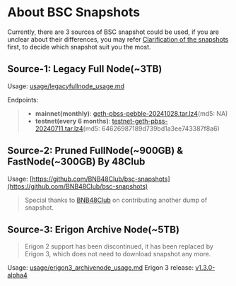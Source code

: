 
# About BSC Snapshots
Currently, there are 3 sources of BSC snapshot could be used, if you are unclear about their differences, you may refer [Clarification of the snapshots](https://github.com/bnb-chain/bsc-snapshots/issues/349) first, to decide which snapshot suit you the most.

## Source-1: Legacy Full Node(~3TB)
Usage: [usage/legacyfullnode_usage.md](./usage/legacyfullnode_usage.md)

Endpoints:
> - **mainnet(monthly)**: [geth-pbss-pebble-20241028.tar.lz4](https://pub-c0627345c16f47ab858c9469133073a8.r2.dev/geth-pbss-pebble-20241028.tar.lz4)(md5: NA)
> - **testnet(every 6 months)**: [testnet-geth-pbss-20240711.tar.lz4](https://pub-c0627345c16f47ab858c9469133073a8.r2.dev/testnet-geth-pbss-20240711.tar.lz4)(md5: 64626987189d739bd1a3ee743387f8a6)

## Source-2: Pruned FullNode(~900GB) & FastNode(~300GB) By 48Club
Usage: [https://github.com/BNB48Club/bsc-snapshots](https://github.com/BNB48Club/bsc-snapshots)
> Special thanks to [BNB48Club](https://twitter.com/bnb48club) on contributing another dump of snapshot.

## Source-3: Erigon Archive Node(~5TB)
> Erigon 2 support has been discontinued, it has been replaced by Erigon 3, which does not need to download snapshot any more.

Usage: [usage/erigon3_archivenode_usage.md](./usage/erigon3_archivenode_usage.md)
Erigon 3 release: [v1.3.0-alpha4](https://github.com/node-real/bsc-erigon/releases/tag/v1.3.0-alpha4)
